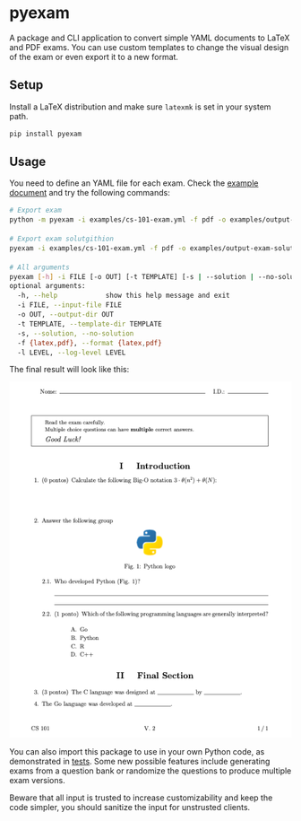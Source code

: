 # pyexam

A package and CLI application to convert simple YAML documents to LaTeX and PDF exams. You can use custom templates to change the visual design of the exam or even export it to a new format.

## Setup

Install a LaTeX distribution and make sure ```latexmk``` is set in your system path.

```sh
pip install pyexam
```

## Usage

You need to define an YAML file for each exam. Check the [example document](https://github.com/ruial/pyexam/blob/master/examples/cs-101-exam.yml) and try the following commands:

```sh
# Export exam
python -m pyexam -i examples/cs-101-exam.yml -f pdf -o examples/output-exam

# Export exam solutgithion
pyexam -i examples/cs-101-exam.yml -f pdf -o examples/output-exam-solution -s

# All arguments
pyexam [-h] -i FILE [-o OUT] [-t TEMPLATE] [-s | --solution | --no-solution] [-f {latex,pdf}] [-l LEVEL]
optional arguments:
  -h, --help            show this help message and exit
  -i FILE, --input-file FILE
  -o OUT, --output-dir OUT
  -t TEMPLATE, --template-dir TEMPLATE
  -s, --solution, --no-solution
  -f {latex,pdf}, --format {latex,pdf}
  -l LEVEL, --log-level LEVEL
```

The final result will look like this:

![exam example](https://raw.githubusercontent.com/ruial/pyexam/master/examples/screenshot.png)

You can also import this package to use in your own Python code, as demonstrated in [tests](https://github.com/ruial/pyexam/tree/master/tests). Some new possible features include generating exams from a question bank or randomize the questions to produce multiple exam versions.

Beware that all input is trusted to increase customizability and keep the code simpler, you should sanitize the input for unstrusted clients.
